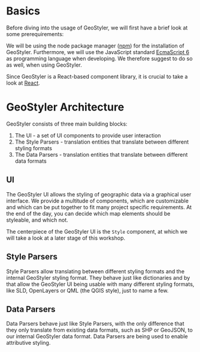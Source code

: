 # Basics

Before diving into the usage of GeoStyler, we will first have a brief look at some prerequirements:

We will be using the node package manager ([npm](https://www.npmjs.com/)) for the installation of GeoStyler.
Furthermore, we will use the JavaScript standard [EcmaScript 6](https://en.wikipedia.org/wiki/ECMAScript) as programming language when developing.
We therefore suggest to do so as well, when using GeoStyler.

Since GeoStyler is a React-based component library, it is crucial to take a look at [React](https://reactjs.org/).

# GeoStyler Architecture

GeoStyler consists of three main building blocks:

1. The UI - a set of UI components to provide user interaction
2. The Style Parsers - translation entities that translate between different styling formats
3. The Data Parsers - translation entities that translate between different data formats

## UI

The GeoStyler UI allows the styling of geographic data via a graphical user interface. We provide a multitude of components, which are customizable and which can be put together to fit many project specific requirements. At the end of the day, you can decide which map elements should be styleable, and which not.

The centerpiece of the GeoStyler UI is the `Style` component, at which we will take a look at a later stage of this workshop.

## Style Parsers

Style Parsers allow translating between different styling formats and the internal GeoStyler styling format. They behave just like dictionaries and by that allow the GeoStyler UI being usable with many different styling formats, like SLD, OpenLayers or QML (the QGIS style), just to name a few.

## Data Parsers

Data Parsers behave just like Style Parsers, with the only difference that they only translate from existing data formats, such as SHP or GeoJSON,
to our internal GeoStyler data format. Data Parsers are being used to enable attributive styling.
